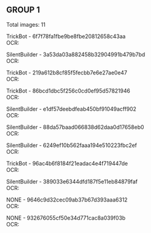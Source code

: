 ## GROUP 1
Total images: 11  

TrickBot - 6f7f78fa1fbe9be8fbe20812658c43aa  
OCR:   

SilentBuilder - 3a53da03a882458b32904991b479b7bd  
OCR:   

TrickBot - 219a612b8cf85f5fecbb7e6e27ae0e47  
OCR:   

TrickBot - 86bcd1dbc5f256c0cd0ef95d57821946  
OCR:   

SilentBuilder - e1df57deebdfeab450bf91049acff902  
OCR:   

SilentBuilder - 88da57baad066838d62daa0d17658eb0  
OCR:   

SilentBuilder - 6249ef10b562faaa194e510223fbc2ef  
OCR:   

TrickBot - 96ac4b6f8184f21eadac4e4f719447de  
OCR:   

SilentBuilder - 389033e6344dfd187f5e11eb84879faf  
OCR:   

NONE - 9646c9d32cec09ab37b67d393aaa6312  
OCR:   

NONE - 932676055cf50e34d771cac8a039f03b  
OCR:   

